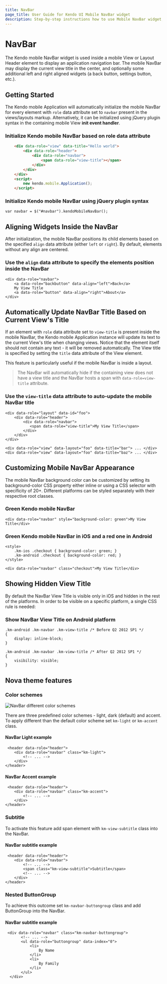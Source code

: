 ```yaml
---
title: NavBar
page_title: User Guide for Kendo UI Mobile NavBar widget
description: Step-by-step instructions how to use Mobile NavBar widget, align the widgets inside the NavBar and customize Mobile NavBar appearance.
---
```


# NavBar

The Kendo mobile NavBar widget is used inside a mobile View or Layout Header element to display an application navigation bar.
The mobile NavBar may display the current view title in the center, and optionally some additional left and right aligned widgets (a back button, settings button, etc.).

## Getting Started

The Kendo mobile Application will automatically initialize the mobile NavBar for every element with `role` data attribute set to `navbar` present in the views/layouts markup.
Alternatively, it can be initialized using jQuery plugin syntax in the containing mobile View **init event handler**.

### Initialize Kendo mobile NavBar based on role data attribute

```html
    <div data-role="view" data-title="Hello world">
        <div data-role="header">
            <div data-role="navbar">
                <span data-role="view-title"></span>
            </div>
        </div>
    </div>
    <script>
        new kendo.mobile.Application();
    </script>
```

### Initialize Kendo mobile NavBar using jQuery plugin syntax

    var navbar = $("#navbar").kendoMobileNavBar();

## Aligning Widgets Inside the NavBar

After initialization, the mobile NavBar positions its child elements based on the specified `align` data attribute (either `left` or `right`).
By default, elements without any align are centered.

### Use the `align` data attribute to specify the elements position inside the NavBar

    <div data-role="navbar">
        <a data-role="backbutton" data-align="left">Back</a>
        My View Title
        <a data-role="button" data-align="right">About</a>
    </div>

## Automatically Update NavBar Title Based on Current View's Title

If an element with `role` data attribute set to `view-title` is present inside the mobile NavBar,
the Kendo mobile Application instance will update its text to the current View's title when changing views. Notice that the element itself should not contain any text - it will be removed automatically.
The View title is specified by setting the `title` data attribute of the View element.

This feature is particularly useful if the mobile NavBar is inside a layout.

> The NavBar will automatically hide if the containing view does not have a view title and the NavBar hosts a span with `data-role=view-title` attribute.


### Use the `view-title` data attribute to auto-update the mobile NavBar title

    <div data-role="layout" data-id="foo">
        <div data-role="header">
            <div data-role="navbar">
               <span data-role="view-title">My View Title</span>
            </div>
        </div>
    </div>

    <div data-role="view" data-layout="foo" data-title="bar"> ... </div>
    <div data-role="view" data-layout="foo" data-title="baz"> ... </div>

## Customizing Mobile NavBar Appearance

The mobile NavBar background color can be customized by setting its background-color CSS property either inline or using a CSS selector with specificity of 20+.
Different platforms can be styled separately with their respective root classes.

### Green Kendo mobile NavBar

    <div data-role="navbar" style="background-color: green">My View Title</div>

### Green Kendo mobile NavBar in iOS and a red one in Android

    <style>
        .km-ios .checkout { background-color: green; }
        .km-android .checkout { background-color: red; }
    </style>

    <div data-role="navbar" class="checkout">My View Title</div>

## Showing Hidden View Title

By default the NavBar View Title is visible only in iOS and hidden in the rest of the platforms. In order to be visible on a specific platform, a single CSS rule is needed:

### Show NavBar View Title on Android platform

    .km-android .km-navbar .km-view-title /* Before Q2 2012 SP1 */
    {
        display: inline-block;
    }

    .km-android .km-navbar .km-view-title /* After Q2 2012 SP1 */
    {
        visibility: visible;
    }

## Nova theme features

### Color schemes

![NavBar different color schemes](/mobile/navbar/NavBar.png)

There are three predefined color schemes - light, dark (default) and accent. To apply different than the default color scheme set `km-light` or `km-accent` class.

#### NavBar Light example

     <header data-role="header">
        <div data-role="navbar" class="km-light">
            <!-- ... -->
        </div>
    </header>

#### NavBar Accent example

     <header data-role="header">
        <div data-role="navbar" class="km-accent">
            <!-- ... -->
        </div>
    </header>

### Subtitle

To activate this feature add span element with `km-view-subtitle` class into the NavBar.

#### NavBar subtitle example

     <header data-role="header">
        <div data-role="navbar">
            <!-- ... -->
            <span class="km-view-subtitle">Subtitle</span>
            <!-- ... -->
        </div>
    </header>

### Nested ButtonGroup

To achieve this outcome set `km-navbar-buttongroup` class and add ButtonGroup into the NavBar.

#### NavBar subtitle example

     <div data-role="navbar" class="km-navbar-buttongroup">
           <!-- ... -->
           <ul data-role="buttongroup" data-index="0">
               <li>
                   By Name
               </li>
               <li>
                   By Family
               </li>
           </ul>
      </div>

